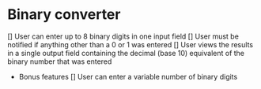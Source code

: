 #  Binary converter
[] User can enter up to 8 binary digits in one input field
[] User must be notified if anything other than a 0 or 1 was entered
[] User views the results in a single output field containing the decimal (base 10) equivalent of the binary number that was entered

* Bonus features
[] User can enter a variable number of binary digits

